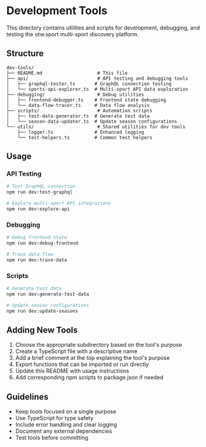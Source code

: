 # Development Tools

This directory contains utilities and scripts for development, debugging, and testing the otw.sport multi-sport discovery platform.

## Structure

```
dev-tools/
├── README.md                    # This file
├── api/                         # API testing and debugging tools
│   ├── graphql-tester.ts       # GraphQL connection testing
│   └── sports-api-explorer.ts  # Multi-sport API data exploration
├── debugging/                   # Debug utilities
│   ├── frontend-debugger.ts    # Frontend state debugging
│   └── data-flow-tracer.ts     # Data flow analysis
├── scripts/                     # Automation scripts
│   ├── test-data-generator.ts  # Generate test data
│   └── season-data-updater.ts  # Update season configurations
└── utils/                       # Shared utilities for dev tools
    ├── logger.ts               # Enhanced logging
    └── test-helpers.ts         # Common test helpers
```

## Usage

### API Testing
```bash
# Test GraphQL connection
npm run dev:test-graphql

# Explore multi-sport API integrations
npm run dev:explore-api
```

### Debugging
```bash
# Debug frontend state
npm run dev:debug-frontend

# Trace data flow
npm run dev:trace-data
```

### Scripts
```bash
# Generate test data
npm run dev:generate-test-data

# Update season configurations
npm run dev:update-seasons
```

## Adding New Tools

1. Choose the appropriate subdirectory based on the tool's purpose
2. Create a TypeScript file with a descriptive name
3. Add a brief comment at the top explaining the tool's purpose
4. Export functions that can be imported or run directly
5. Update this README with usage instructions
6. Add corresponding npm scripts to package.json if needed

## Guidelines

- Keep tools focused on a single purpose
- Use TypeScript for type safety
- Include error handling and clear logging
- Document any external dependencies
- Test tools before committing